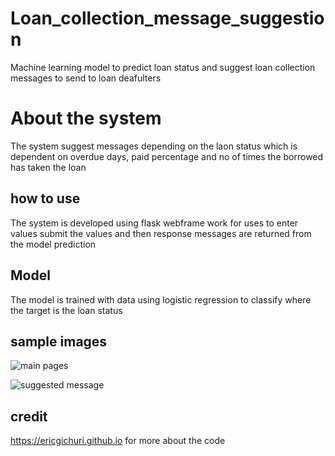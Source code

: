 # Loan_collection_message_suggestion
Machine learning model to predict loan status and suggest loan collection messages to send to loan deafulters
# About the system
The system suggest messages depending on the laon status which is dependent on overdue days, paid percentage and no of times the borrowed has taken the loan
## how to use
The system is developed using flask webframe work for uses to enter values submit the values and then response messages are returned from the model prediction
## Model 
The model is trained with data using logistic regression to classify where the target is the loan status
## sample images
![main pages](https://github.com/ericgichuri/Loan_collection_message_suggestion/assets/74295809/8ceb879e-40cf-4001-9371-a82c7b9e07ce)

![suggested message](https://github.com/ericgichuri/Loan_collection_message_suggestion/assets/74295809/2a574754-1faf-4828-9f62-7cad52d822f8)

## credit 
https://ericgichuri.github.io for more about the code

